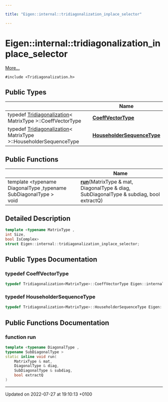 ```yaml
---

title: "Eigen::internal::tridiagonalization_inplace_selector"

---
```


# Eigen::internal::tridiagonalization_inplace_selector



 [More...](#detailed-description)


`#include <Tridiagonalization.h>`

## Public Types

|                | Name           |
| -------------- | -------------- |
| typedef <a href="http://example.org/classes/classeigen_1_1tridiagonalization/">Tridiagonalization</a>< MatrixType >::CoeffVectorType | **[CoeffVectorType](http://example.org/classes/structeigen_1_1internal_1_1tridiagonalization__inplace__selector/#typedef-coeffvectortype)**  |
| typedef <a href="http://example.org/classes/classeigen_1_1tridiagonalization/">Tridiagonalization</a>< MatrixType >::HouseholderSequenceType | **[HouseholderSequenceType](http://example.org/classes/structeigen_1_1internal_1_1tridiagonalization__inplace__selector/#typedef-householdersequencetype)**  |

## Public Functions

|                | Name           |
| -------------- | -------------- |
| template <typename DiagonalType ,typename SubDiagonalType \> <br>void | **[run](http://example.org/classes/structeigen_1_1internal_1_1tridiagonalization__inplace__selector/#function-run)**(MatrixType & mat, DiagonalType & diag, SubDiagonalType & subdiag, bool extractQ) |

## Detailed Description

```cpp
template <typename MatrixType ,
int Size,
bool IsComplex>
struct Eigen::internal::tridiagonalization_inplace_selector;
```

## Public Types Documentation

### typedef CoeffVectorType

```cpp
typedef Tridiagonalization<MatrixType>::CoeffVectorType Eigen::internal::tridiagonalization_inplace_selector< MatrixType, Size, IsComplex >::CoeffVectorType;
```


### typedef HouseholderSequenceType

```cpp
typedef Tridiagonalization<MatrixType>::HouseholderSequenceType Eigen::internal::tridiagonalization_inplace_selector< MatrixType, Size, IsComplex >::HouseholderSequenceType;
```


## Public Functions Documentation

### function run

```cpp
template <typename DiagonalType ,
typename SubDiagonalType >
static inline void run(
    MatrixType & mat,
    DiagonalType & diag,
    SubDiagonalType & subdiag,
    bool extractQ
)
```


-------------------------------

Updated on 2022-07-27 at 19:10:13 +0100